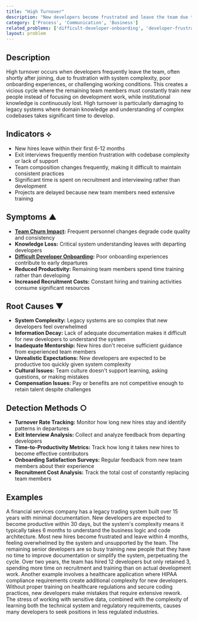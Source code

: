 ```yaml
---
title: "High Turnover"
description: "New developers become frustrated and leave the team due to poor onboarding and system complexity."
category: ['Process', 'Communication', 'Business']
related_problems: ['difficult-developer-onboarding', 'developer-frustration-and-burnout', 'team-churn-impact']
layout: problem
---
```


## Description

High turnover occurs when developers frequently leave the team, often shortly after joining, due to frustration with system complexity, poor onboarding experiences, or challenging working conditions. This creates a vicious cycle where the remaining team members must constantly train new people instead of focusing on development work, while institutional knowledge is continuously lost. High turnover is particularly damaging to legacy systems where domain knowledge and understanding of complex codebases takes significant time to develop.

## Indicators ⟡
- New hires leave within their first 6-12 months
- Exit interviews frequently mention frustration with codebase complexity or lack of support
- Team composition changes frequently, making it difficult to maintain consistent practices
- Significant time is spent on recruitment and interviewing rather than development
- Projects are delayed because new team members need extensive training

## Symptoms ▲
- **[Team Churn Impact](team-churn-impact.md):** Frequent personnel changes degrade code quality and consistency
- **Knowledge Loss:** Critical system understanding leaves with departing developers
- **[Difficult Developer Onboarding](difficult-developer-onboarding.md):** Poor onboarding experiences contribute to early departures
- **Reduced Productivity:** Remaining team members spend time training rather than developing
- **Increased Recruitment Costs:** Constant hiring and training activities consume significant resources

## Root Causes ▼
- **System Complexity:** Legacy systems are so complex that new developers feel overwhelmed
- **Information Decay:** Lack of adequate documentation makes it difficult for new developers to understand the system
- **Inadequate Mentorship:** New hires don't receive sufficient guidance from experienced team members
- **Unrealistic Expectations:** New developers are expected to be productive too quickly given system complexity
- **Cultural Issues:** Team culture doesn't support learning, asking questions, or making mistakes
- **Compensation Issues:** Pay or benefits are not competitive enough to retain talent despite challenges

## Detection Methods ○
- **Turnover Rate Tracking:** Monitor how long new hires stay and identify patterns in departures
- **Exit Interview Analysis:** Collect and analyze feedback from departing developers
- **Time-to-Productivity Metrics:** Track how long it takes new hires to become effective contributors
- **Onboarding Satisfaction Surveys:** Regular feedback from new team members about their experience
- **Recruitment Cost Analysis:** Track the total cost of constantly replacing team members

## Examples

A financial services company has a legacy trading system built over 15 years with minimal documentation. New developers are expected to become productive within 30 days, but the system's complexity means it typically takes 6 months to understand the business logic and code architecture. Most new hires become frustrated and leave within 4 months, feeling overwhelmed by the system and unsupported by the team. The remaining senior developers are so busy training new people that they have no time to improve documentation or simplify the system, perpetuating the cycle. Over two years, the team has hired 12 developers but only retained 3, spending more time on recruitment and training than on actual development work. Another example involves a healthcare application where HIPAA compliance requirements create additional complexity for new developers. Without proper training on healthcare regulations and secure coding practices, new developers make mistakes that require extensive rework. The stress of working with sensitive data, combined with the complexity of learning both the technical system and regulatory requirements, causes many developers to seek positions in less regulated industries.